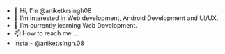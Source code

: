 - 👋 Hi, I’m @aniketkrsingh08
- 👀 I’m interested in Web development, Android Development and UI/UX.
- 🌱 I’m currently learning Web Development.
- 📫 How to reach me ...
- Insta:- @aniket.singh.08

<!---
aniketkrsingh08/aniketkrsingh08 is a ✨ special ✨ repository because its `README.md` (this file) appears on your GitHub profile.
You can click the Preview link to take a look at your changes.
--->
